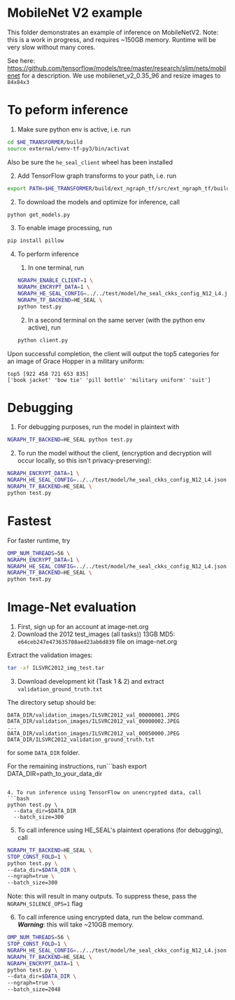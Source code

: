 # MobileNet V2 example

This folder demonstrates an example of inference on MobileNetV2.
Note: this is a work in progress, and requires ~150GB memory.
Runtime will be very slow without many cores.

See here: https://github.com/tensorflow/models/tree/master/research/slim/nets/mobilenet
for a description. We use mobilenet_v2_0.35_96 and resize images to `84x84x3`

# To peform inference
1. Make sure python env is active, i.e. run
```bash
cd $HE_TRANSFORMER/build
source external/venv-tf-py3/bin/activat
```
Also be sure the `he_seal_client` wheel has been installed

2. Add TensorFlow graph transforms to your path, i.e. run
```bash
export PATH=$HE_TRANSFORMER/build/ext_ngraph_tf/src/ext_ngraph_tf/build_cmake/tensorflow/bazel-bin/tensorflow/tools/graph_transforms:$PATH
```

2. To download the models and optimize for inference, call
```bash
python get_models.py
```

3. To enable image processing, run
```bash
pip install pillow
```

4. To perform inference
    1. In one terminal, run
      ```bash
      NGRAPH_ENABLE_CLIENT=1 \
      NGRAPH_ENCRYPT_DATA=1 \
      NGRAPH_HE_SEAL_CONFIG=../../test/model/he_seal_ckks_config_N12_L4.json \
      NGRAPH_TF_BACKEND=HE_SEAL \
      python test.py
      ```

    2. In a second terminal on the same server (with the python env active), run
    ```bash
    python client.py
    ```
Upon successful completion, the client will output the top5 categories for an image of Grace Hopper in a military uniform:
```
top5 [922 458 721 653 835]
['book jacket' 'bow tie' 'pill bottle' 'military uniform' 'suit']
```

# Debugging
1. For debugging purposes, run the model in plaintext with
```bash
NGRAPH_TF_BACKEND=HE_SEAL python test.py
```

2. To run the model without the client, (encryption and decryption will occur locally, so this isn't privacy-preserving):
```bash
NGRAPH_ENCRYPT_DATA=1 \
NGRAPH_HE_SEAL_CONFIG=../../test/model/he_seal_ckks_config_N12_L4.json \
NGRAPH_TF_BACKEND=HE_SEAL \
python test.py
```

# Fastest
For faster runtime, try
```bash
OMP_NUM_THREADS=56 \
NGRAPH_ENCRYPT_DATA=1 \
NGRAPH_HE_SEAL_CONFIG=../../test/model/he_seal_ckks_config_N12_L4.json \
NGRAPH_TF_BACKEND=HE_SEAL \
python test.py
```

# Image-Net evaluation
1. First, sign up for an account at image-net.org
2. Download the 2012 test_images (all tasks)) 13GB MD5: `e64ceb247e473635708aed23ab6d839` file on image-net.org

Extract the validation images:
```bash
tar -xf ILSVRC2012_img_test.tar
```
3. Download development kit (Task 1 & 2) and extract `validation_ground_truth.txt`

The directory setup should be:
```
DATA_DIR/validation_images/ILSVRC2012_val_00000001.JPEG
DATA_DIR/validation_images/ILSVRC2012_val_00000002.JPEG
...
DATA_DIR/validation_images/ILSVRC2012_val_00050000.JPEG
DATA_DIR/ILSVRC2012_validation_ground_truth.txt
```
for some `DATA_DIR` folder.

For the remaining instructions, run```bash
export DATA_DIR=path_to_your_data_dir
```

4. To run inference using TensorFlow on unencrypted data, call
```bash
python test.py \
  --data_dir=$DATA_DIR
  --batch_size=300
```

5. To call inference using HE_SEAL's plaintext operations (for debugging), call
```bash
NGRAPH_TF_BACKEND=HE_SEAL \
STOP_CONST_FOLD=1 \
python test.py \
--data_dir=$DATA_DIR \
--ngraph=true \
--batch_size=300
```
Note: this will result in many outputs. To suppress these, pass the `NGRAPH_SILENCE_OPS=1` flag

6. To call inference using encrypted data, run the below command. ***Warning***: this will take ~210GB memory.
```bash
OMP_NUM_THREADS=56 \
STOP_CONST_FOLD=1 \
NGRAPH_HE_SEAL_CONFIG=../../test/model/he_seal_ckks_config_N12_L4.json \
NGRAPH_TF_BACKEND=HE_SEAL \
NGRAPH_ENCRYPT_DATA=1 \
python test.py \
--data_dir=$DATA_DIR \
--ngraph=true \
--batch_size=2048
```